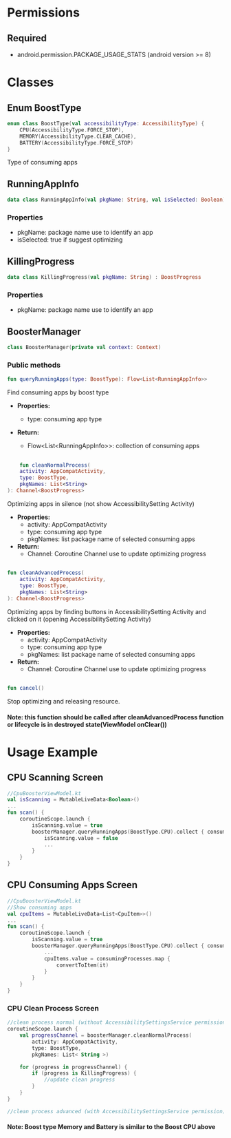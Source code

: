 # Permissions

## Required

- android.permission.PACKAGE_USAGE_STATS (android version >= 8)

# Classes

## Enum BoostType

```kotlin
enum class BoostType(val accessibilityType: AccessibilityType) {
    CPU(AccessibilityType.FORCE_STOP),
    MEMORY(AccessibilityType.CLEAR_CACHE),
    BATTERY(AccessibilityType.FORCE_STOP)
}
```

Type of consuming apps

## RunningAppInfo

```kotlin
data class RunningAppInfo(val pkgName: String, val isSelected: Boolean)
```

### Properties

- pkgName: package name use to identify an app
- isSelected: true if suggest optimizing

## KillingProgress

```kotlin
data class KillingProgress(val pkgName: String) : BoostProgress
```

### Properties

- pkgName: package name use to identify an app

## BoosterManager

```kotlin
class BoosterManager(private val context: Context)
```

### Public methods

```kotlin
fun queryRunningApps(type: BoostType): Flow<List<RunningAppInfo>>
```

Find consuming apps by boost type

- **Properties:**
    - type: consuming app type

- **Return:**
    - Flow\<List\<RunningAppInfo\>\>: collection of consuming apps

##

```kotlin
    fun cleanNormalProcess(
    activity: AppCompatActivity,
    type: BoostType,
    pkgNames: List<String>
): Channel<BoostProgress>
```

Optimizing apps in silence (not show AccessibilitySetting Activity)

- **Properties:**
    - activity: AppCompatActivity
    - type: consuming app type
    - pkgNames: list package name of selected consuming apps
- **Return:**
    - Channel<BoostProgress>: Coroutine Channel use to update optimizing progress

##

```kotlin
fun cleanAdvancedProcess(
    activity: AppCompatActivity,
    type: BoostType,
    pkgNames: List<String>
): Channel<BoostProgress>
```

Optimizing apps by finding buttons in AccessibilitySetting Activity and clicked on it (opening
AccessibilitySetting Activity)

- **Properties:**
    - activity: AppCompatActivity
    - type: consuming app type
    - pkgNames: list package name of selected consuming apps
- **Return:**
    - Channel<BoostProgress>: Coroutine Channel use to update optimizing progress

##

```kotlin
fun cancel()
```

Stop optimizing and releasing resource.

#### Note: this function should be called after cleanAdvancedProcess function or lifecycle is in destroyed state(ViewModel onClear())

# Usage Example

## CPU Scanning Screen

```kotlin
//CpuBoosterViewModel.kt
val isScanning = MutableLiveData<Boolean>()
...
fun scan() {
    coroutineScope.launch {
        isScanning.value = true
        boosterManager.queryRunningApps(BoostType.CPU).collect { consumingProcesses ->
            isScanning.value = false
            ...
        }
    }
}

```

## CPU Consuming Apps Screen

```kotlin
//CpuBoosterViewModel.kt
//Show consuming apps 
val cpuItems = MutableLiveData<List<CpuItem>>()
...
fun scan() {
    coroutineScope.launch {
        isScanning.value = true
        boosterManager.queryRunningApps(BoostType.CPU).collect { consumingProcesses ->
            ...
            cpuItems.value = consumingProcesses.map {
                convertToItem(it)
            }
        }
    }
}
```

### CPU Clean Process Screen

```kotlin
//clean process normal (without AccessibilitySettingsService permission)
coroutineScope.launch {
    val progressChannel = boosterManager.cleanNormalProcess(
        activity: AppCompatActivity,
        type: BoostType,
        pkgNames: List< String >)

    for (progress in progressChannel) {
        if (progress is KillingProgress) {
            //update clean progress
        }
    }
}

//clean process advanced (with AccessibilitySettingsService permission) similar to clean normal

```

#### Note: Boost type Memory and Battery is similar to the Boost CPU above
